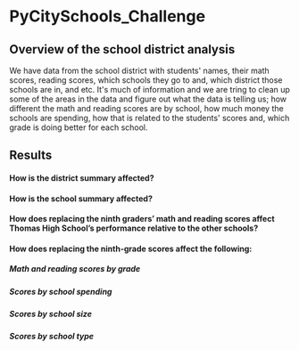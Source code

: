 # PyCitySchools_Challenge

## Overview of the school district analysis
We have data from the school district with students' names, their math scores, reading scores, which schools they go to and, which district those schools are in, and etc. 
It's much of information and we are tring to clean up some of the areas in the data and figure out what the data is telling us; 
how different the math and reading scores are by school, how much money the schools are spending, how that is related to the students' scores and, 
which grade is doing better for each school. 

## Results

#### How is the district summary affected?


#### How is the school summary affected?


#### How does replacing the ninth graders’ math and reading scores affect Thomas High School’s performance relative to the other schools?


#### How does replacing the ninth-grade scores affect the following:
##### Math and reading scores by grade

##### Scores by school spending

##### Scores by school size

##### Scores by school type
